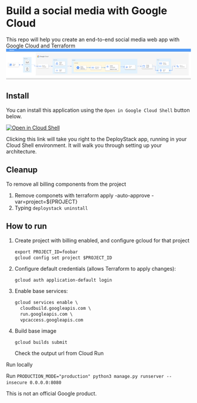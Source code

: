 # Build a social media with Google Cloud

This repo will help you create an end-to-end social media web app with Google Cloud and Terraform
![architecture](architecture.png)

## Install
You can install this application using the `Open in Google Cloud Shell` button 
below. 

<a href="https://ssh.cloud.google.com/cloudshell/editor?cloudshell_git_repo=https://github.com/GoogleCloudPlatform/deploystack-serverless-e2e-photo-sharing-app&shellonly=true&cloudshell_image=gcr.io/ds-artifacts-cloudshell/deploystack_custom_image" target="_new">
    <img alt="Open in Cloud Shell" src="https://gstatic.com/cloudssh/images/open-btn.svg">
</a>

Clicking this link will take you right to the DeployStack app, running in your 
Cloud Shell environment. It will walk you through setting up your architecture.  

## Cleanup 
To remove all billing components from the project
1. Remove componets with terraform apply -auto-approve -var=project=${PROJECT}
2. Typing `deploystack uninstall`

## How to run 
1. Create project with billing enabled, and configure gcloud for that project

   ```
   export PROJECT_ID=foobar
   gcloud config set project $PROJECT_ID
   ```

2. Configure default credentials (allows Terraform to apply changes):

   ```
   gcloud auth application-default login
   ```

3. Enable base services:

   ```
   gcloud services enable \
     cloudbuild.googleapis.com \
     run.googleapis.com \
     vpcaccess.googleapis.com
   ```

4. Build base image

   ```
   gcloud builds submit
   ```

   Check the output url from Cloud Run

Run locally

Run ``PRODUCTION_MODE="production" python3 manage.py runserver --insecure 0.0.0.0:8080``

This is not an official Google product.
